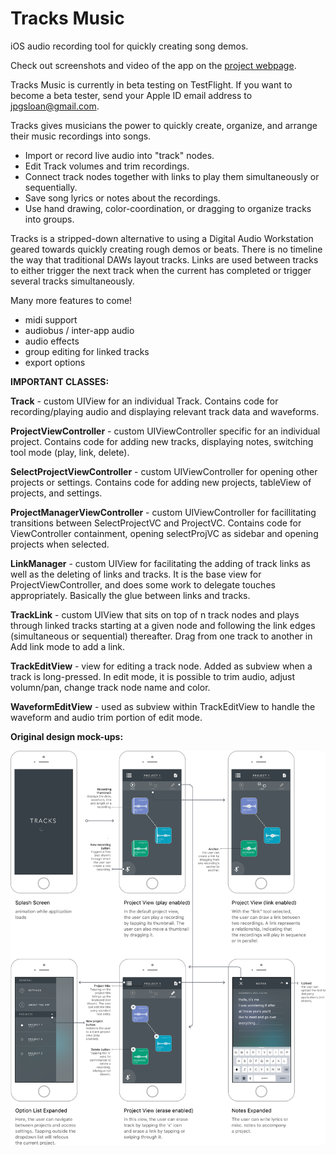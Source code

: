 # **Tracks Music**
iOS audio recording tool for quickly creating song demos.

Check out screenshots and video of the app on the [project webpage](http://jpgsloan.github.io/projects/tracks).

Tracks Music is currently in beta testing on TestFlight. If you want to become a beta tester, send your Apple ID email address to jpgsloan@gmail.com.

Tracks gives musicians the power to quickly create, organize, and arrange their music recordings into songs. 
  - Import or record live audio into "track" nodes. 
  - Edit Track volumes and trim recordings.
  - Connect track nodes together with links to play them simultaneously or sequentially.
  - Save song lyrics or notes about the recordings.
  - Use hand drawing, color-coordination, or dragging to organize tracks into groups.
  
Tracks is a stripped-down alternative to using a Digital Audio Workstation geared towards quickly creating rough demos or beats. 
There is no timeline the way that traditional DAWs layout tracks. Links are used between tracks to
either trigger the next track when the current has completed or trigger several tracks simultaneously. 

Many more features to come! 
 - midi support
 - audiobus / inter-app audio
 - audio effects
 - group editing for linked tracks
 - export options

**IMPORTANT CLASSES:**

**Track** - custom UIView for an individual Track. Contains code for recording/playing audio and displaying relevant track data and waveforms.

**ProjectViewController** - custom UIViewController specific for an individual project. Contains code for adding new tracks, displaying notes, switching tool mode (play, link, delete).

**SelectProjectViewController** - custom UIViewController for opening other projects or settings. Contains code for adding new projects, tableView of projects, and settings.

**ProjectManagerViewController** - custom UIViewController for facillitating transitions between SelectProjectVC and ProjectVC. Contains code for ViewController containment, opening selectProjVC as sidebar and opening projects when selected. 

**LinkManager** - custom UIView for facilitating the adding of track links as well as the deleting of links and tracks. It is the base view for ProjectViewController, and does some work to delegate touches appropriately. Basically the glue between links and tracks.

**TrackLink** - custom UIView that sits on top of n track nodes and plays through linked tracks starting at a given node and following the link edges (simultaneous or sequential) thereafter. Drag from one track to another in Add link mode to add a link.

**TrackEditView** - view for editing a track node. Added as subview when a track is long-pressed. In edit mode, it is possible to trim audio, adjust volumn/pan, change track node name and color. 

**WaveformEditView** - used as subview within TrackEditView to handle the waveform and audio trim portion of edit mode. 

**Original design mock-ups:**

![Alt text](/mockups.png?raw=true)
